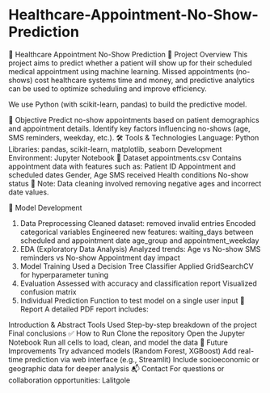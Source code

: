 # Healthcare-Appointment-No-Show-Prediction
🏥 Healthcare Appointment No-Show Prediction
📌 Project Overview
This project aims to predict whether a patient will show up for their scheduled medical appointment using machine learning. Missed appointments (no-shows) cost healthcare systems time and money, and predictive analytics can be used to optimize scheduling and improve efficiency.

We use Python (with scikit-learn, pandas) to build the predictive model.

🎯 Objective
Predict no-show appointments based on patient demographics and appointment details.
Identify key factors influencing no-shows (age, SMS reminders, weekday, etc.).
🛠️ Tools & Technologies
Language: Python
Libraries: pandas, scikit-learn, matplotlib, seaborn
Development Environment: Jupyter Notebook
📁 Dataset
appointments.csv
Contains appointment data with features such as:
Patient ID
Appointment and scheduled dates
Gender, Age
SMS received
Health conditions
No-show status
📌 Note: Data cleaning involved removing negative ages and incorrect date values.

🧠 Model Development
1. Data Preprocessing
Cleaned dataset: removed invalid entries
Encoded categorical variables
Engineered new features:
waiting_days between scheduled and appointment date
age_group and appointment_weekday
2. EDA (Exploratory Data Analysis)
Analyzed trends:
Age vs No-show
SMS reminders vs No-show
Appointment day impact
3. Model Training
Used a Decision Tree Classifier
Applied GridSearchCV for hyperparameter tuning
4. Evaluation
Assessed with accuracy and classification report
Visualized confusion matrix
5. Individual Prediction
Function to test model on a single user input
📄 Report
A detailed PDF report includes:

Introduction & Abstract
Tools Used
Step-by-step breakdown of the project
Final conclusions
✅ How to Run
Clone the repository
Open the Jupyter Notebook
Run all cells to load, clean, and model the data
🔮 Future Improvements
Try advanced models (Random Forest, XGBoost)
Add real-time prediction via web interface (e.g., Streamlit)
Include socioeconomic or geographic data for deeper analysis
📬 Contact
For questions or collaboration opportunities:
Lalitgole
